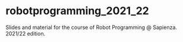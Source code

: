 # robotprogramming_2021_22

Slides and material for the course of Robot Programming @ Sapienza. 2021/22 edition.
